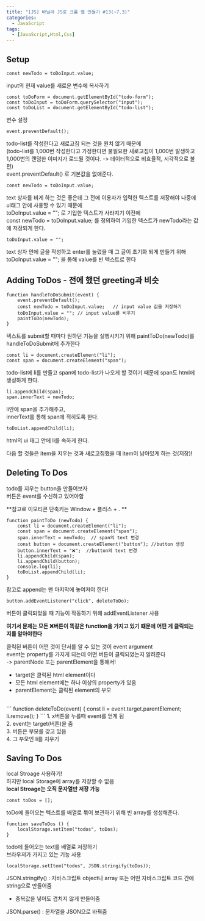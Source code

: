 ```yaml
---
title: "[JS] 바닐라 JS로 크롬 웹 만들기 #13(~7.3)"
categories:
  - JavaScript
tags: 
  - [JavaScript,Html,Css]
---
```


## Setup
```
const newTodo = toDoInput.value; 
```
input의 현재 value를 새로운 변수에 복사하기 <br>

```
const toDoForm = document.getElementById("todo-form");
const toDoInput = toDoForm.querySelector("input");
const toDoList = document.getElementById("todo-list");
```
변수 설정

```
event.preventDefault();
```
todo-list를 작성한다고 새로고침 되는 것을 원치 않기 때문에 <br>
(todo-list를 1,000번 작성한다고 가정한다면 불필요한 새로고침이 1,000번 발생하고 1,000번의 랜덤한 이미지가 로드될 것이다. -> 데이터적으로 비효율적, 시각적으로 불편) <br>
event.preventDefault() 로 기본값을 없애준다. <br>

```
const newTodo = toDoInput.value;
```
text 상자를 비게 하는 것은 좋은데 그 전에 이용자가 입력한 텍스트를 저장해야 나중에 ul태그 안에 사용할 수 있기 때문에  <br>
toDoInput.value = ""; 로 기입한 텍스트가 사라지기 이전에 <br>
const newTodo = toDoInput.value; 를 정의하여 기입한 텍스트가 newTodo라는 값에 저장되게 한다.<br>

```
toDoInput.value = "";
```
text 상자 안에 글을 작성하고 enter를 눌렀을 때 그 글이 초기화 되게 만들기 위해 <br>
toDoInput.value = ""; 을 통해 value를 빈 텍스트로 한다<br>


## Adding ToDos - 전에 했던 greeting과 비슷 <br>

```
function handleToDoSubmit(event) {
    event.preventDefault();
    const newTodo = toDoInput.value;   // input value 값을 저장하기
    toDoInput.value = ""; // input value를 비우기
    paintToDo(newTodo);
}
```
텍스트를 submit할 때마다 원하던 기능을 실행시키기 위해 paintToDo(newTodo)를 <br>
handleToDoSubmit에 추가한다 <br>

```
const li = document.createElement("li");
const span = document.createElement("span");
```
todo-list에 li를 만들고 span에 todo-list가 나오게 할 것이기 때문에 span도 html에 생성하게 한다.<br>

```
li.appendChild(span);
span.innerText = newTodo;
```
li안에 span을 추가해주고, <br>
innerText를 통해 span에 적히도록 한다. <br>

```
toDoList.appendChild(li);
```
html의 ui 태그 안에 li를 속하게 한다. <br>
 
다음 할 것들은 item을 지우는 것과 새로고침했을 때 item이 남아있게 하는 것(저장)! <br>


## Deleting To Dos
todo를 지우는 button을 만들어보자 <br>
버튼은 event를 수신하고 있어야함 <br>

**참고로 이모티콘 단축키는 Window + 플러스 + . ** <br>


```
function paintToDo (newTodo) {
    const li = document.createElement("li");
    const span = document.createElement("span");
    span.innerText = newTodo;  // span의 text 변경
    const button = document.createElement("button"); //button 생성
    button.innerText = "❌";  //button의 text 변경
    li.appendChild(span);
    li.appendChild(button);
    console.log(li);
    toDoList.appendChild(li);
}
```
참고로 append는 맨 마지막에 놓여져야 한다! <br>

```
button.addEventListener("click", deleteToDo);
```
버튼이 클릭되었을 때 기능이 작동하기 위해 addEventListener 사용 <br>

**여기서 문제는 모든 ❌버튼이 똑같은 function을 가지고 있기 떄문에 어떤 게 클릭되는 지를 알아야한다** <br>

클릭된 버튼이 어떤 것이 단서를 알 수 있는 것이 event argument <br> 
event는 property를 가지게 되는데 어떤 버튼이 클릭되었는지 알려준다 <br>
-> parentNode 또는 parentElement을 통해서! <br>

- target은 클릭된 html element이다  <br>
- 모든 html element에는 하나 이상의 property가 있음 <br>
- parentElement는 클릭된 element의 부모 <br>

<br>
```
function deleteToDo(event) {
    const li = event.target.parentElement;
    li.remove();
}
```
1. x버튼을 누를때 event를 얻게 됨 <br>
2. event는 target(버튼)을 줌 <br>
3. 버튼은 부모를 갖고 있음 <br>
4. 그 부모인 li를 지우기 <br>


## Saving To Dos

local Stroage 사용하기! <br>
하지만 local Storage에 array를 저장할 수 없음 <br> 
**local Stroage는 오직 문자열만 저장 가능** <br>
```
const toDos = [];
```
toDo에 들어오는 텍스트를 배열로 묶어 보관하기 위해 빈 array를 생성해준다. <br>

```
function saveToDos () {
    localStorage.setItem("todos", toDos);
}
```

todo에 들어오는 text를 배열로 저장하기 <br>
브라우저가 가지고 있는 기능 사용  <br>
```
localStorage.setItem("todos", JSON.stringify(toDos));
```

JSON.stringify() : 자바스크립트 object나 array 또는 어떤 자바스크립트 코드 간에 string으로 만들어줌  <br>
+ 중복값을 넣어도 겹치지 않게 만들어줌 <br>

JSON.parse() : 문자열을 JSON으로 바꿔줌


